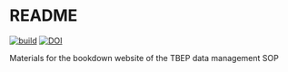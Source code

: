 # README

[![build](https://github.com/tbep-tech/data-management-sop/workflows/build/badge.svg)](https://github.com/tbep-tech/data-management-sop/actions)
[![DOI](https://zenodo.org/badge/326820952.svg)](https://zenodo.org/badge/latestdoi/326820952)

Materials for the bookdown website of the TBEP data management SOP
